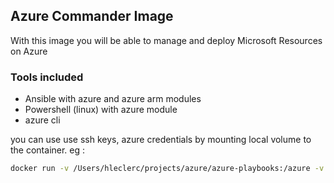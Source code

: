 ## Azure Commander Image
With this image you will be able to manage and deploy Microsoft Resources on Azure 

### Tools included

- Ansible with azure and azure arm modules
- Powershell (linux) with azure module
- azure cli

you can use use ssh keys, azure credentials by mounting local volume to the container.
eg :
```bash
docker run -v /Users/hleclerc/projects/azure/azure-playbooks:/azure -v /Users/hleclerc/.azure:/root/.azure -v /Users/hleclerc/.ssh:/root/.ssh --name azure-commander -ti herveleclerc/azure-commander bash
```
####
